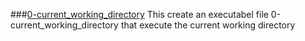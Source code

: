 ###[0-current_working_directory](0-current_working_directory)
This create an executabel file 0-current_working_directory that execute the current working directory

